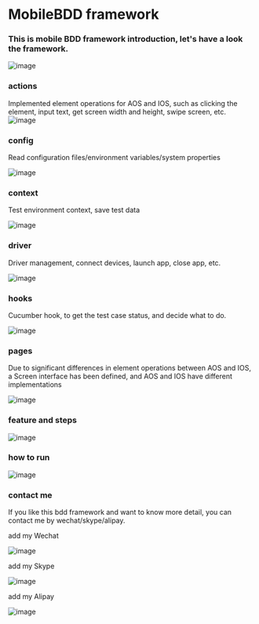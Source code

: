 # MobileBDD framework

### This is mobile BDD framework introduction, let's have a look the framework.

![image](https://github.com/user-attachments/assets/2f59774b-0ef9-44ac-9874-b0cb132649a6)


### actions
Implemented element operations for AOS and IOS, such as clicking the element, input text, get screen width and height, swipe screen, etc.
![image](https://github.com/user-attachments/assets/78cbd41b-6c48-4c6a-92be-9dd54577cb02)

### config
Read configuration files/environment variables/system properties

![image](https://github.com/user-attachments/assets/31e512ef-43a1-48b5-9fc6-b00bc66ace82)

### context
Test environment context, save test data

![image](https://github.com/user-attachments/assets/0e0fbd16-3dc8-46f6-9de5-addb53aff2ca)

### driver
Driver management, connect devices, launch app, close app, etc.

![image](https://github.com/user-attachments/assets/5d9fb8e1-853a-4384-a3f7-9948f42ff157)

### hooks
Cucumber hook, to get the test case status, and decide what to do.

![image](https://github.com/user-attachments/assets/dfcb6e5a-f595-4d48-a359-876a4e719a19)


### pages
Due to significant differences in element operations between AOS and IOS, a Screen interface has been defined, and AOS and IOS have different implementations
 
![image](https://github.com/user-attachments/assets/a5c97c79-3ad6-4ed0-9fc7-471623290920)

### feature and steps
![image](https://github.com/user-attachments/assets/f195900e-7857-4d87-b45d-23560fbc3a77)

### how to run
![image](https://github.com/user-attachments/assets/276e8c3a-d682-4939-b901-e58c0d3f1b46)

### contact me
If you like this bdd framework and want to know more detail, you can contact me by wechat/skype/alipay.

add my Wechat

![image](https://github.com/user-attachments/assets/e2299c0d-7ac4-4c83-b132-55acfa95dbc8)

add my Skype

![image](https://github.com/user-attachments/assets/48d4d39b-d825-4228-b1bd-83e39ef7dc71)

add my Alipay

![image](https://github.com/user-attachments/assets/425a36ba-0cb9-4a62-846d-3ac24391acd3)





